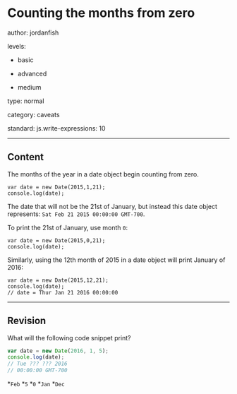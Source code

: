 # Counting the months from zero
author: jordanfish

levels:

  - basic

  - advanced

  - medium

type: normal

category: caveats

standard: 
  js.write-expressions: 10

---
## Content

The months of the year in a date object begin counting from zero. 

```
var date = new Date(2015,1,21);
console.log(date); 
```
The date that will not be the 21st of January, but instead this date object represents: `Sat Feb 21 2015 00:00:00 GMT-700`.

To print the 21st of January, use month `0`:

```
var date = new Date(2015,0,21);
console.log(date); 
```

Similarly, using the 12th month of 2015 in a date object will print January of 2016:

```
var date = new Date(2015,12,21);
console.log(date); 
// date = Thur Jan 21 2016 00:00:00
```

---
## Revision

What will the following code snippet print?
```javascript
var date = new Date(2016, 1, 5);
console.log(date);
// Tue ??? ??? 2016
// 00:00:00 GMT-700
```

*`Feb`
*`5`
*`0`
*`Jan`
*`Dec`